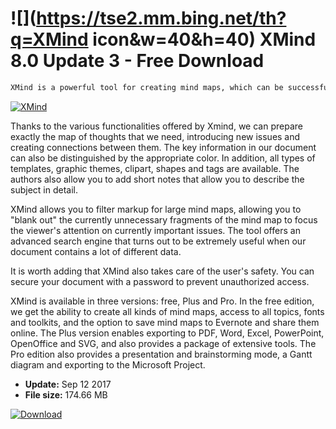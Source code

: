 # ![](https://tse2.mm.bing.net/th?q=XMind icon&w=40&h=40) XMind 8.0 Update 3 - Free Download

```sh
XMind is a powerful tool for creating mind maps, which can be successfully used, for example, when learning a difficult test or exam, making it easier to remember individual issues.
```
[![XMind](https:https://tse1.mm.bing.net/th?id=OIP.6r1gS8wnCkoJ7tsz08arSgHaFi&pid=Api)](https://softexe.net/win/business/other/xmind:pRhdR.html)

Thanks to the various functionalities offered by Xmind, we can prepare exactly the map of thoughts that we need, introducing new issues and creating connections between them. The key information in our document can also be distinguished by the appropriate color. In addition, all types of templates, graphic themes, clipart, shapes and tags are available. The authors also allow you to add short notes that allow you to describe the subject in detail.
 
 XMind allows you to filter markup for large mind maps, allowing you to "blank out" the currently unnecessary fragments of the mind map to focus the viewer's attention on currently important issues. The tool offers an advanced search engine that turns out to be extremely useful when our document contains a lot of different data.
 
 It is worth adding that XMind also takes care of the user's safety. You can secure your document with a password to prevent unauthorized access.
 
 XMind is available in three versions: free, Plus and Pro. In the free edition, we get the ability to create all kinds of mind maps, access to all topics, fonts and toolkits, and the option to save mind maps to Evernote and share them online. The Plus version enables exporting to PDF, Word, Excel, PowerPoint, OpenOffice and SVG, and also provides a package of extensive tools. The Pro edition also provides a presentation and brainstorming mode, a Gantt diagram and exporting to the Microsoft Project.


- **Update:** Sep 12 2017
- **File size:** 174.66 MB

[![Download](https://cdn.softexe.net/static/img/download.png)](https://softexe.net/win/business/other/xmind:pRhdR.html)

